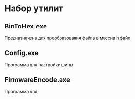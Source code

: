 # Набор утилит

## BinToHex.exe
Предназначена для преобразования файла в массив h файл

## Config.exe
Программа для настройки шины

## FirmwareEncode.exe
Программа для 